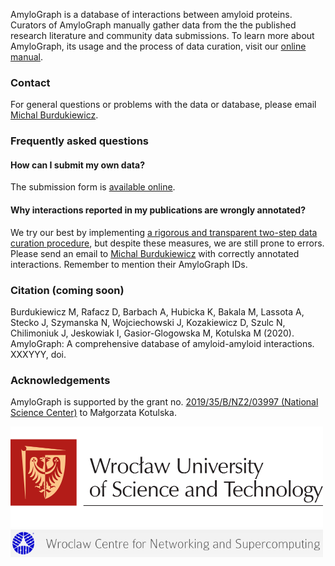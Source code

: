 AmyloGraph is a database of interactions between amyloid proteins. Curators of AmyloGraph manually gather data from the the published research literature and community data submissions. To learn more about AmyloGraph, its usage and the process of data curation, visit our [online manual](https://kotulskalab.github.io/AmyloGraph/).

### Contact

For general questions or problems with the data or database, please email [Michal Burdukiewicz](mailto:michalburdukiewicz@gmail.com).

### Frequently asked questions

#### How can I submit my own data?

The submission form is [available online](https://forms.gle/7sJCBQdhkCxHdBhD7).

#### Why interactions reported in my publications are wrongly annotated?

We try our best by implementing [a rigorous and transparent two-step data curation procedure](https://kotulskalab.github.io/AmyloGraph/articles/definitions.html#initial-curation), but despite these measures, we are still prone to errors. Please send an email to [Michal Burdukiewicz](mailto:michalburdukiewicz@gmail.com) with correctly annotated interactions. Remember to mention their AmyloGraph IDs. 

### Citation (coming soon)

Burdukiewicz M, Rafacz D, Barbach A, Hubicka K, Bakala M, Lassota A, Stecko J, Szymanska N, Wojciechowski J, Kozakiewicz D, Szulc N, Chilimoniuk J, Jeskowiak I, Gasior-Glogowska M, Kotulska M (2020). AmyloGraph: A comprehensive database of amyloid-amyloid interactions. XXXYYY, doi.

### Acknowledgements

AmyloGraph is supported by the grant no. [2019/35/B/NZ2/03997 (National Science Center)](https://projekty.ncn.gov.pl/index.php?projekt_id=459038) to Małgorzata Kotulska.

<img src="../www/PWr-eng.png" style="width: 500px">

<img src="../www/WCSS.png" style="width: 500px">
